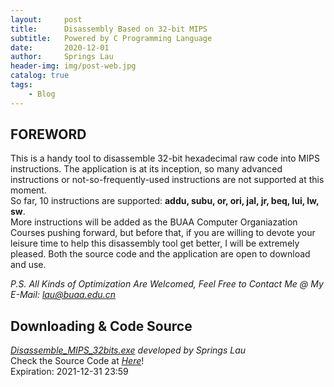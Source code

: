 ```yaml
---
layout:     post
title:      Disassembly Based on 32-bit MIPS
subtitle:   Powered by C Programming Language
date:       2020-12-01
author:     Springs Lau
header-img: img/post-web.jpg
catalog: true
tags:
    - Blog
---
```


## FOREWORD

This is a handy tool to disassemble 32-bit hexadecimal raw code into MIPS instructions. The application is at its inception, so many advanced instructions or not-so-frequently-used instructions are not supported at this moment.<br>
So far, 10 instructions are supported: **addu, subu, or, ori, jal, jr, beq, lui, lw, sw**.<br>
More instructions will be added as the BUAA Computer Organiazation Courses pushing forward, but before that, if you are willing to devote your leisure time to help this disassembly tool get better, I will be extremely pleased. Both the source code and the application are open to download and use.<br>

*P.S. All Kinds of Optimization Are Welcomed, Feel Free to Contact Me @ My E-Mail: lau@buaa.edu.cn*

## Downloading & Code Source

[*Disassemble_MIPS_32bits.exe*](https://bhpan.buaa.edu.cn/#/link/8A7618AEC12093EB1FF60C0EC04C55DF) *developed by Springs Lau*<br>
Check the Source Code at [*Here*](https://paste.ubuntu.com/p/qJ7FrZDpw7/)!<br>
Expiration: 2021-12-31 23:59
